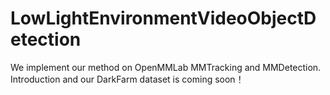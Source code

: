 # LowLightEnvironmentVideoObjectDetection
 We implement our method on OpenMMLab MMTracking and MMDetection.
 Introduction and our DarkFarm dataset is coming soon！
